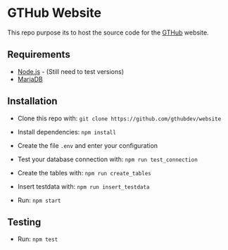 # GTHub Website

This repo purpose its to host the source code for the [GTHub](https://gthub.eu) website.

## Requirements

* [Node.js](https://nodejs.org) - (Still need to test versions)
* [MariaDB](https://mariadb.org/)

## Installation

* Clone this repo with:
`git clone https://github.com/gthubdev/website`

* Install dependencies:
`npm install`

* Create the file `.env` and enter your configuration

* Test your database connection with:
`npm run test_connection`

* Create the tables with:
`npm run create_tables`

* Insert testdata with:
`npm run insert_testdata`

* Run:
`npm start`

## Testing
* Run:
`npm test`
